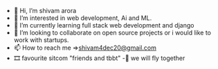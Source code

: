 - 👋 Hi, I’m shivam arora
- 👀 I’m interested in web development,  Ai and ML. 
- 🌱 I’m currently learning full stack web development and django
- 💞️ I’m looking to collaborate on open source projects or i would like to work with startups.
- 📫 How to reach me  =>shivam4dec20@gmail.com
- 🎞 favourite sitcom "friends and tbbt"
-🚀 we will fly together



<!---
sheldon-o/sheldon-o is a ✨ special ✨ repository because its `README.md` (this file) appears on your GitHub profile.
You can click the Preview link to take a look at your changes.
--->
